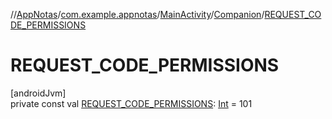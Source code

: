 //[AppNotas](../../../../index.md)/[com.example.appnotas](../../index.md)/[MainActivity](../index.md)/[Companion](index.md)/[REQUEST_CODE_PERMISSIONS](-r-e-q-u-e-s-t_-c-o-d-e_-p-e-r-m-i-s-s-i-o-n-s.md)

# REQUEST_CODE_PERMISSIONS

[androidJvm]\
private const val [REQUEST_CODE_PERMISSIONS](-r-e-q-u-e-s-t_-c-o-d-e_-p-e-r-m-i-s-s-i-o-n-s.md): [Int](https://kotlinlang.org/api/latest/jvm/stdlib/kotlin-stdlib/kotlin/-int/index.html) = 101
